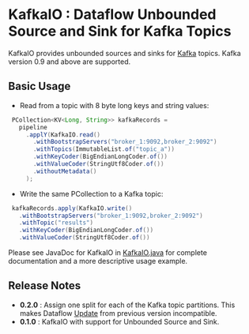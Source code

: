 # KafkaIO : Dataflow Unbounded Source and Sink for Kafka Topics

KafkaIO provides unbounded sources and sinks for [Kafka](https://www.firebase.com/)
topics. Kafka version 0.9 and above are supported.

## Basic Usage

* Read from a topic with 8 byte long keys and string values:
```java
 PCollection<KV<Long, String>> kafkaRecords =
   pipeline
     .applY(KafkaIO.read()
       .withBootstrapServers("broker_1:9092,broker_2:9092")
       .withTopics(ImmutableList.of("topic_a"))
       .withKeyCoder(BigEndianLongCoder.of())
       .withValueCoder(StringUtf8Coder.of())
       .withoutMetadata()
     );
```

* Write the same PCollection to a Kafka topic:
```java
 kafkaRecords.apply(KafkaIO.write()
   .withBootstrapServers("broker_1:9092,broker_2:9092")
   .withTopic("results")
   .withKeyCoder(BigEndianLongCoder.of())
   .withValueCoder(StringUtf8Coder.of())
```

Please see JavaDoc for KafkaIO in
[KafkaIO.java](https://github.com/GoogleCloudPlatform/DataflowJavaSDK/blob/master/contrib/kafka/src/main/java/com/google/cloud/dataflow/contrib/kafka/KafkaIO.java#L100)
for complete documentation and a more descriptive usage example.

## Release Notes
  * **0.2.0** : Assign one split for each of the Kafka topic partitions. This makes Dataflow
                [Update](https://cloud.google.com/dataflow/pipelines/updating-a-pipeline)
                from previous version incompatible.
  * **0.1.0** : KafkaIO with support for Unbounded Source and Sink.
